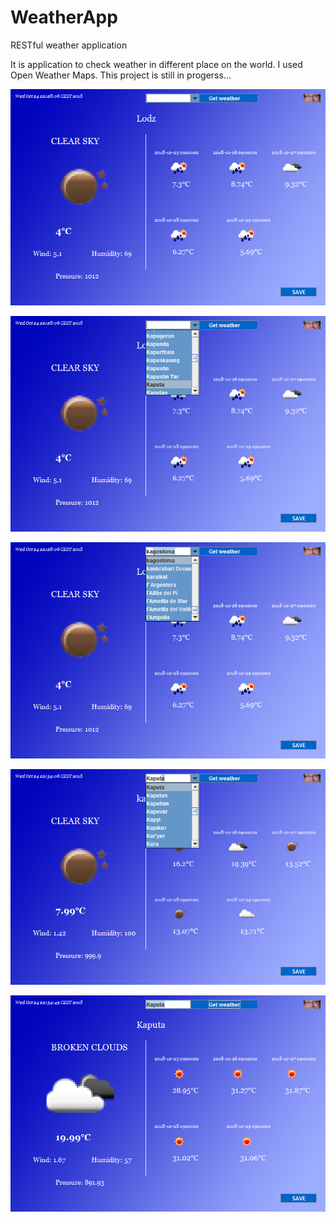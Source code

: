 # WeatherApp
RESTful weather application 

It is application to check weather in different place on the world. I used Open Weather Maps. This project is still in progerss...

![alt text](https://raw.githubusercontent.com/kchardy/WeatherApp/master/screenshots/1.png)


![alt text](https://raw.githubusercontent.com/kchardy/WeatherApp/master/screenshots/2.png)


![alt text](https://raw.githubusercontent.com/kchardy/WeatherApp/master/screenshots/3.png)


![alt text](https://raw.githubusercontent.com/kchardy/WeatherApp/master/screenshots/4.png)


![alt text](https://raw.githubusercontent.com/kchardy/WeatherApp/master/screenshots/5.png)
